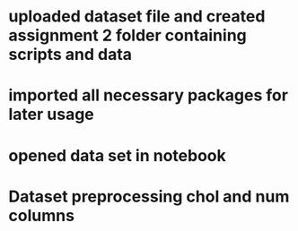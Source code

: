 # uploaded dataset file and created assignment 2 folder containing scripts and data

# imported all necessary packages for later usage

# opened data set in notebook

# Dataset preprocessing chol and num columns


